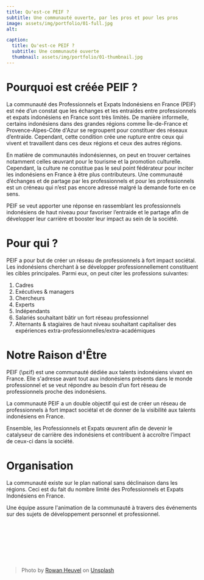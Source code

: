 ```yaml
---
title: Qu'est-ce PEIF ?
subtitle: Une communauté ouverte, par les pros et pour les pros
image: assets/img/portfolio/01-full.jpg
alt: 

caption:
  title: Qu'est-ce PEIF ?
  subtitle: Une communauté ouverte
  thumbnail: assets/img/portfolio/01-thumbnail.jpg
---
```



# Pourquoi est créée PEIF ?

La communauté des Professionnels et Expats Indonésiens en France (PEIF) est née d’un constat que les échanges et les entraides entre professionnels et expats indonésiens en France sont très limités. De manière informelle, certains indonésiens dans des grandes régions comme Île-de-France et Provence-Alpes-Côte d'Azur se regroupent pour constituer des réseaux d’entraide. Cependant, cette condition crée une rupture entre ceux qui vivent et travaillent dans ces deux régions et ceux des autres régions.

En matière de communautés indonésiennes, on peut en trouver certaines notamment celles œuvrant pour le tourisme et la promotion culturelle. Cependant, la culture ne constitue pas le seul point fédérateur pour inciter les indonésiens en France à être plus contributeurs. Une communauté d’échanges et de partage par les professionnels et pour les professionnels est un créneau qui n’est pas encore adressé malgré la demande forte en ce sens.

PEIF se veut apporter une réponse en rassemblant les professionnels indonésiens de haut niveau pour favoriser l’entraide et le partage afin de développer leur carrière et booster leur impact au sein de la société.

# Pour qui ?

PEIF a pour but de créer un réseau de professionnels à fort impact sociétal. Les indonésiens cherchant à se développer professionnellement constituent les cibles principales. Parmi eux, on peut citer les professions suivantes:

1.	Cadres
2.	Exécutives & managers
3.	Chercheurs
4.	Experts
5.	Indépendants
6.	Salariés souhaitant bâtir un fort réseau professionnel
7.	Alternants & stagiaires de haut niveau souhaitant capitaliser des expériences extra-professionnelles/extra-académiques

# Notre Raison d'Être

PEIF (\pɛif\) est une communauté dédiée aux talents indonésiens vivant en France. Elle s'adresse avant tout aux indonésiens présents dans le monde professionnel et se veut répondre au besoin d’un fort réseau de professionnels proche des indonésiens.

La communauté PEIF a un double objectif qui est de créer un réseau de professionnels à fort impact sociétal et de donner de la visibilité aux talents indonésiens en France.

Ensemble, les Professionnels et Expats œuvrent afin de devenir le catalyseur de carrière des indonésiens et contribuent à accroître l’impact de ceux-ci dans la société.

# Organisation
La communauté existe sur le plan national sans déclinaison dans les régions. Ceci est du fait du nombre limité des Professionnels et Expats Indonésiens en France.

Une équipe assure l'animation de la communauté à travers des événements sur des sujets de développement personnel et professionnel.






<br><br><br><br><br><br>
> Photo by <a href="https://unsplash.com/@insolitus?utm_source=unsplash&utm_medium=referral&utm_content=creditCopyText">Rowan Heuvel</a> on <a href="https://unsplash.com/?utm_source=unsplash&utm_medium=referral&utm_content=creditCopyText">Unsplash</a>
  